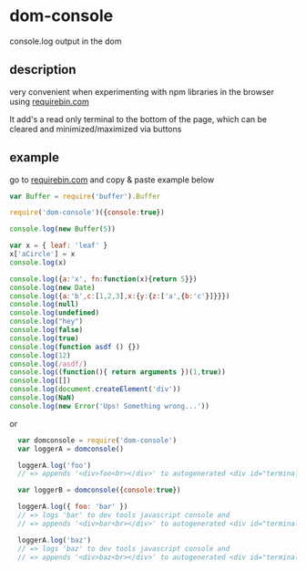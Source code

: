 # dom-console
console.log output in the dom

## description
very convenient when experimenting with npm libraries in the browser using [requirebin.com](http://requirebin.com/)

It add's a read only terminal to the bottom of the page, which can be
cleared and minimized/maximized via buttons

## example
go to [requirebin.com](http://requirebin.com/) and copy & paste example below

```js
var Buffer = require('buffer').Buffer

require('dom-console')({console:true})

console.log(new Buffer(5))

var x = { leaf: 'leaf' }
x['aCircle'] = x
console.log(x)

console.log({a:'x', fn:function(x){return 5}})
console.log(new Date)
console.log({a:'b',c:[1,2,3],x:{y:{z:['a',{b:'c'}]}}})
console.log(null)
console.log(undefined)
console.log("hey")
console.log(false)
console.log(true)
console.log(function asdf () {})
console.log(12)
console.log(/asdf/)
console.log((function(){ return arguments })(1,true))
console.log([])
console.log(document.createElement('div'))
console.log(NaN)
console.log(new Error('Ups! Something wrong...'))

```
or
```js
  var domconsole = require('dom-console')
  var loggerA = domconsole()

  loggerA.log('foo')
  // => appends '<div>foo<br></div>' to autogenerated <div id="terminal"></div>

  var loggerB = domconsole({console:true})

  loggerA.log({ foo: 'bar' })
  // => logs 'bar' to dev tools javascript console and
  // => appends '<div>bar<br></div>' to autogenerated <div id="terminal"></div>

  loggerA.log('baz')
  // => logs 'baz' to dev tools javascript console and
  // => appends '<div>baz<br></div>' to autogenerated <div id="terminal"></div>

```
